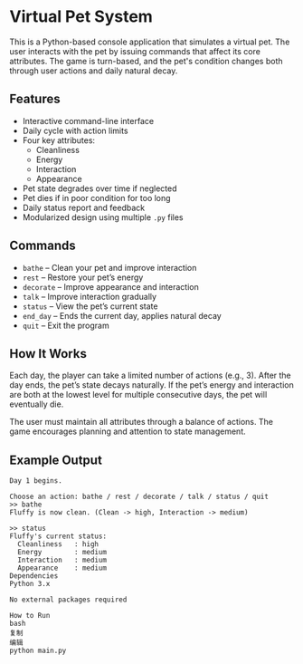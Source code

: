 # Virtual Pet System

This is a Python-based console application that simulates a virtual pet. The user interacts with the pet by issuing commands that affect its core attributes. The game is turn-based, and the pet's condition changes both through user actions and daily natural decay.

## Features

- Interactive command-line interface
- Daily cycle with action limits
- Four key attributes:
  - Cleanliness
  - Energy
  - Interaction
  - Appearance
- Pet state degrades over time if neglected
- Pet dies if in poor condition for too long
- Daily status report and feedback
- Modularized design using multiple `.py` files

## Commands

- `bathe` – Clean your pet and improve interaction
- `rest` – Restore your pet’s energy
- `decorate` – Improve appearance and interaction
- `talk` – Improve interaction gradually
- `status` – View the pet’s current state
- `end_day` – Ends the current day, applies natural decay
- `quit` – Exit the program

## How It Works

Each day, the player can take a limited number of actions (e.g., 3). After the day ends, the pet’s state decays naturally. If the pet’s energy and interaction are both at the lowest level for multiple consecutive days, the pet will eventually die.

The user must maintain all attributes through a balance of actions. The game encourages planning and attention to state management.

## Example Output

```text
Day 1 begins.

Choose an action: bathe / rest / decorate / talk / status / quit
>> bathe
Fluffy is now clean. (Clean -> high, Interaction -> medium)

>> status
Fluffy's current status:
  Cleanliness   : high
  Energy        : medium
  Interaction   : medium
  Appearance    : medium
Dependencies
Python 3.x

No external packages required

How to Run
bash
复制
编辑
python main.py
